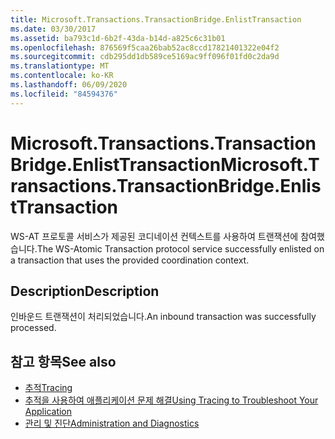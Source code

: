 ```yaml
---
title: Microsoft.Transactions.TransactionBridge.EnlistTransaction
ms.date: 03/30/2017
ms.assetid: ba793c1d-6b2f-43da-b14d-a825c6c31b01
ms.openlocfilehash: 876569f5caa26bab52ac8ccd17821401322e04f2
ms.sourcegitcommit: cdb295dd1db589ce5169ac9ff096f01fd0c2da9d
ms.translationtype: MT
ms.contentlocale: ko-KR
ms.lasthandoff: 06/09/2020
ms.locfileid: "84594376"
---
```

# <a name="microsofttransactionstransactionbridgeenlisttransaction"></a><span data-ttu-id="90fb7-102">Microsoft.Transactions.TransactionBridge.EnlistTransaction</span><span class="sxs-lookup"><span data-stu-id="90fb7-102">Microsoft.Transactions.TransactionBridge.EnlistTransaction</span></span>
<span data-ttu-id="90fb7-103">WS-AT 프로토콜 서비스가 제공된 코디네이션 컨텍스트를 사용하여 트랜잭션에 참여했습니다.</span><span class="sxs-lookup"><span data-stu-id="90fb7-103">The WS-Atomic Transaction protocol service successfully enlisted on a transaction that uses the provided coordination context.</span></span>  
  
## <a name="description"></a><span data-ttu-id="90fb7-104">Description</span><span class="sxs-lookup"><span data-stu-id="90fb7-104">Description</span></span>  
 <span data-ttu-id="90fb7-105">인바운드 트랜잭션이 처리되었습니다.</span><span class="sxs-lookup"><span data-stu-id="90fb7-105">An inbound transaction was successfully processed.</span></span>  
  
## <a name="see-also"></a><span data-ttu-id="90fb7-106">참고 항목</span><span class="sxs-lookup"><span data-stu-id="90fb7-106">See also</span></span>

- [<span data-ttu-id="90fb7-107">추적</span><span class="sxs-lookup"><span data-stu-id="90fb7-107">Tracing</span></span>](index.md)
- [<span data-ttu-id="90fb7-108">추적을 사용하여 애플리케이션 문제 해결</span><span class="sxs-lookup"><span data-stu-id="90fb7-108">Using Tracing to Troubleshoot Your Application</span></span>](using-tracing-to-troubleshoot-your-application.md)
- [<span data-ttu-id="90fb7-109">관리 및 진단</span><span class="sxs-lookup"><span data-stu-id="90fb7-109">Administration and Diagnostics</span></span>](../index.md)

